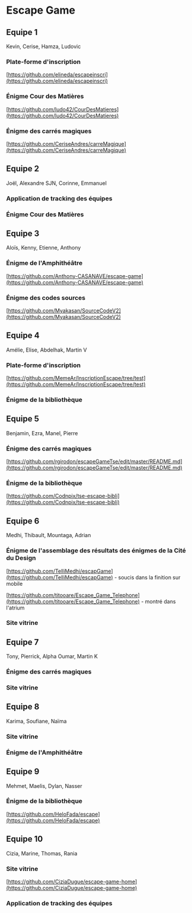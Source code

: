 # Escape Game

## Equipe 1

Kevin, Cerise, Hamza, Ludovic

### Plate-forme d'inscription

[https://github.com/elineda/escapeinscri](https://github.com/elineda/escapeinscri)

### Énigme Cour des Matières

[https://github.com/ludo42/CourDesMatieres](https://github.com/ludo42/CourDesMatieres)

### Énigme des carrés magiques

[https://github.com/CeriseAndres/carreMagique](https://github.com/CeriseAndres/carreMagique)

## Equipe 2

Joël, Alexandre SJN, Corinne, Emmanuel

### Application de tracking des équipes

### Énigme Cour des Matières

## Equipe 3

Aloïs, Kenny, Etienne, Anthony

### Énigme de l'Amphithéâtre

[https://github.com/Anthony-CASANAVE/escape-game](https://github.com/Anthony-CASANAVE/escape-game)

### Énigme des codes sources

[https://github.com/Myakasan/SourceCodeV2](https://github.com/Myakasan/SourceCodeV2)

## Equipe 4

Amélie, Elise, Abdelhak, Martin V

### Plate-forme d'inscription

[https://github.com/MemeAr/InscriptionEscape/tree/test](https://github.com/MemeAr/InscriptionEscape/tree/test)

### Énigme de la bibliothèque

## Equipe 5

Benjamin, Ezra, Manel, Pierre

### Énigme des carrés magiques

[https://github.com/rgirodon/escapeGameTse/edit/master/README.md](https://github.com/rgirodon/escapeGameTse/edit/master/README.md)

### Énigme de la bibliothèque

[https://github.com/Codnpix/tse-escape-bibli](https://github.com/Codnpix/tse-escape-bibli)

## Equipe 6

Medhi, Thibault, Mountaga, Adrian

### Énigme de l'assemblage des résultats des énigmes de la Cité du Design

[https://github.com/TelliMedhi/escapGame](https://github.com/TelliMedhi/escapGame) - soucis dans la finition sur mobile

[https://github.com/titooare/Escape_Game_Telephone](https://github.com/titooare/Escape_Game_Telephone) - montré dans l'atrium

### Site vitrine

## Equipe 7

Tony, Pierrick, Alpha Oumar, Martin K

### Énigme des carrés magiques

### Site vitrine

## Equipe 8

Karima, Soufiane, Naïma

### Site vitrine

### Énigme de l'Amphithéâtre

## Equipe 9

Mehmet, Maelis, Dylan, Nasser

### Énigme de la bibliothèque

[https://github.com/HeloFada/escape](https://github.com/HeloFada/escape)

## Equipe 10

Cizia, Marine, Thomas, Rania

### Site vitrine

[https://github.com/CiziaDugue/escape-game-home](https://github.com/CiziaDugue/escape-game-home)

### Application de tracking des équipes
